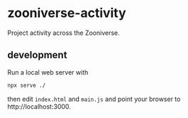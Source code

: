 # zooniverse-activity
Project activity across the Zooniverse.

## development
Run a local web server with
```sh
npx serve ./
```
then edit `index.html` and `main.js` and point your browser to http://localhost:3000.
